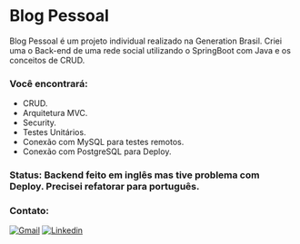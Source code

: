 # Blog Pessoal
Blog Pessoal é um projeto individual realizado na Generation Brasil. Criei uma o Back-end de uma rede social utilizando o SpringBoot com Java e os conceitos de CRUD.

### Você encontrará:
- CRUD.
- Arquitetura MVC.
- Security.
- Testes Unitários.
- Conexão com MySQL para testes remotos.
- Conexão com PostgreSQL para Deploy.

### Status: Backend feito em inglês mas tive problema com Deploy. Precisei refatorar para português.

### Contato:
[![Gmail](https://img.shields.io/badge/Gmail-D14836?style=for-the-badge&logo=gmail&logoColor=white)](https://mail.google.com/mail/u/0/?tab=rm&ogbl#inbox)
[![Linkedin](https://img.shields.io/badge/LinkedIn-0077B5?style=for-the-badge&logo=linkedin&logoColor=white)](https://www.linkedin.com/in/nathan-ccoelho/)
